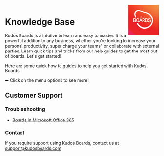 <img style="float: right" src="/assets/images/boards-logo.jpg" height="100" alt="My Boards" />

# Knowledge Base

Kudos Boards is a intutive to learn and easy to master. It is a powerful addition to any business, whether you're looking to increase your personal productivity, super charge your teams', or collaborate with external parties. Learn quick tips and tricks from our help guides to get the most out of boards. Let's get started!

Here are some quick how to guides to help you get started with Kudos Boards. 

⬅ Click on the menu options to see more!


## Customer Support

### Troubleshooting

- [Boards in Microsoft Office 365](/boards/troubleshooting/office365/)

### Contact
If you require support using Kudos Boards, contact us at [support@kudosboards.com](mailto:support@kudosboards.com)
